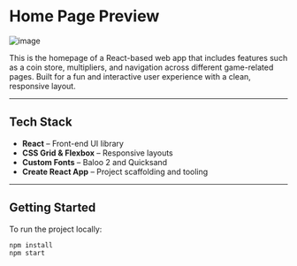 # Home Page Preview

![image](https://github.com/user-attachments/assets/413068fb-fa66-4409-87e7-0ada5add1bdc)

This is the homepage of a React-based web app that includes features such as a coin store, multipliers, and navigation across different game-related pages. Built for a fun and interactive user experience with a clean, responsive layout.

---

## Tech Stack

- **React** – Front-end UI library
- **CSS Grid & Flexbox** – Responsive layouts
- **Custom Fonts** – Baloo 2 and Quicksand
- **Create React App** – Project scaffolding and tooling

---

## Getting Started

To run the project locally:

```bash
npm install
npm start
